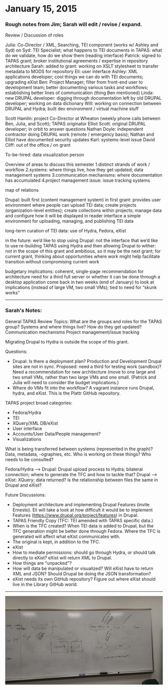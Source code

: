 # January 15, 2015

### Rough notes from Jim; Sarah will edit / revise / expand.

Review / Discussion of roles

Julia: Co-Director / XML, Searching, TEI component (works w/ Ashley and Syd) on 
Syd: TEI Specialist; what happens to TEI documents in TAPAS: what do we validate, how do we show them (reading interface)
Patrick: signed to TAPAS grant; broker institutional agreements / expertise in repository architecture
Sarah: added to grant: working on XSLT stylesheet to transfer metadata to MODS for repository
Eli: user interface 
Ashley: XML applications developer; cool things we can do with TEI documents; upgrading eXist
Ben: Project Manager; filter from front-end user to development team; better documenting various tasks and workflows; establishing better lines of communication (thing Ben mentioned)
Linda: new DRUPAL developer: digging through documentation left by old DRUPAL developer; working on data dictionary
Will: working on connection between DRUPAL and Hydra; built dev environment / virtual machine stuff

Scott Hamlin: project Co-Director at Wheaton (weekly phone calls between Ben, Julia, and Scott); TAPAS originator
Elliot Scott: original DRUPAL developer; in orbit to answer questions
Nathan Doyle: independent contractor doing DRUPAL work (remote / emergency basis); Nathan and Elliot have documented security updates
Karl: systems-level issue
David Cliff: out of the office / on grant

To-be-hired: data visualization person

Overview of areas to discuss this semester
1.distinct strands of work / workflow
2.systems: where things live, how they get updated; data management systems 3.communication mechanisms: where documentation has accumulated
4.project management issue: issue tracking systems

map of relations

Drupal: built first (content management system) in first grant: provides user environment where people can upload TEI data; create projects (organization-level entities); create collections within projects; manage data and configure how it will be displayed in reader interface
a simple environment for uploading, managing, and publishing TEI data

long-term curation of TEI data: use of Hydra, Fedora, eXist

in the future: we’d like to stop using Drupal: not the interface that we’d like to use
re-building TAPAS using Hydra and then allowing Drupal to wither: not in the scope of this grant and ambitious, so it may be the next grant; for current grant, thinking about opportunities where work might help facilitate transition without compromising current work

budgetary implications: coherent, single-page recommendation for architecture
need for a third full server or whether it can be done through a desktop application
come back in two weeks (end of January) to look at implications (instead of large VM, two small VMs); tied to need for “skunk works”
***
### Sarah's Notes:

General TAPAS Review Topics:
What are the groups and roles for the TAPAS group?
Systems and where things live? How do they get updated?
Communication mechanisms
Project management/issue tracking

Migrating Drupal to Hydra is outside the scope of this grant.

Questions:
* Drupal: Is there a deployment plan? Production and Development Drupal sites are not in sync. Proposed: need a third for testing work (sandbox)? Need a recommendation for new architecture (move to one large and two small VMs, rather than two large VMs and one small. (Patrick and Julia will need to consider the budget implications.)
* Where do VMs fit into the workflow? A vagrant instance runs Drupal, hydra, and eXist. This is the Plattr GitHub repository.

TAPAS project broad categories:
* Fedora/Hydra
* TEI
* XQuery/XML DB/eXist
* User interface
* Accounts/User Data/People management?
* Visualizations

What is being transferred between systems (represented in the graph)? Data, metadata, -ographies, etc. Who is working on these things? Who needs to be consulted?

Fedora/Hydra --> Drupal: Drupal upload process to Hydra; bilateral connection; where to generate the TFC and how to tackle that?
Drupal --> eXist: XQuery; data returned? is the relationship between files the same in Drupal and eXist?

Future Discussions:
* Deployment architecture and implementing Drupal Features (invite Ernesto). Eli will take a look at how difficult it would be to implement Features (https://www.drupal.org/project/features) in Drupal. 
* TAPAS Friendly Copy (TFC: TEI amended with TAPAS specific data.)
 * When is the TFC created? When TEI data is added to Drupal, but the TFC generation might be better done through Fedora. Where the TFC is generated will affect what eXist communicates with.
 * The original is kept, in addition to the TFC.
* eXist
 * How to mediate permissions: should go through Hydra, or should talk directly to eXist? eXist will return XML to Drupal.
 * How things are "unpacked"?
 * How will data be manipulated or visualized? Will eXist have to return XML and JSON? Should Drupal be doing the JSON transformation?
 * eXist needs its own GitHub repository? Figure out where eXist should live in the Library GitHub world.

***
![White Board - January 15, 2015](https://raw.githubusercontent.com/NEU-DSG/tapas-docs/master/meeting_notes/meeting_images/2015-01-15_02.jpg)
